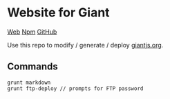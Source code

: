 Website for Giant
=================

[Web](http://giantjs.org) [Npm](https://www.npmjs.com/~giantjs) [GitHub](https://github.com/giantjs)

Use this repo to modify / generate / deploy [giantjs.org](http://giantjs.org). 

Commands
--------

    grunt markdown
    grunt ftp-deploy // prompts for FTP password
    